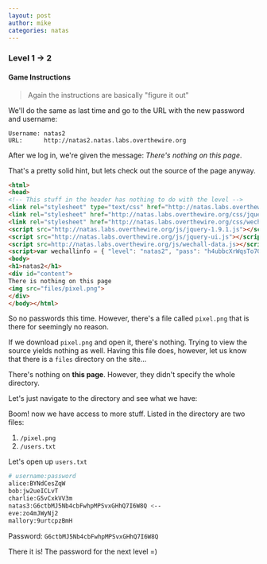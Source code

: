 ```yaml
---
layout: post
author: mike
categories: natas
---
```


### Level 1 -> 2
#### Game Instructions
> Again the instructions are basically "figure it out"

We'll do the same as last time and go to the URL with the new password and username:
```
Username: natas2
URL:      http://natas2.natas.labs.overthewire.org
```

After we log in, we're given the message: *There's nothing on this page*.

That's a pretty solid hint, but lets check out the source of the page anyway.

```html
<html>
<head>
<!-- This stuff in the header has nothing to do with the level -->
<link rel="stylesheet" type="text/css" href="http://natas.labs.overthewire.org/css/level.css">
<link rel="stylesheet" href="http://natas.labs.overthewire.org/css/jquery-ui.css" />
<link rel="stylesheet" href="http://natas.labs.overthewire.org/css/wechall.css" />
<script src="http://natas.labs.overthewire.org/js/jquery-1.9.1.js"></script>
<script src="http://natas.labs.overthewire.org/js/jquery-ui.js"></script>
<script src=http://natas.labs.overthewire.org/js/wechall-data.js></script><script src="http://natas.labs.overthewire.org/js/wechall.js"></script>
<script>var wechallinfo = { "level": "natas2", "pass": "h4ubbcXrWqsTo7GGnnUMLppXbOogfBZ7" };</script></head>
<body>
<h1>natas2</h1>
<div id="content">
There is nothing on this page
<img src="files/pixel.png">
</div>
</body></html>
```
So no passwords this time. However, there's a file called `pixel.png` that is there for seemingly no reason.

If we download `pixel.png` and open it, there's nothing. Trying to view the source yields nothing as well. Having this file does, however, let us know that there is a `files` directory on the site...

There's nothing on **this page**. However, they didn't specify the whole directory.

Let's just navigate to the directory and see what we have:

Boom! now we have access to more stuff. Listed in the directory are two files:
1. `/pixel.png`
2. `/users.txt`

Let's open up `users.txt`
```bash
# username:password
alice:BYNdCesZqW
bob:jw2ueICLvT
charlie:G5vCxkVV3m
natas3:G6ctbMJ5Nb4cbFwhpMPSvxGHhQ7I6W8Q <--
eve:zo4mJWyNj2
mallory:9urtcpzBmH
```

Password: `G6ctbMJ5Nb4cbFwhpMPSvxGHhQ7I6W8Q`

There it is! The password for the next level =)
